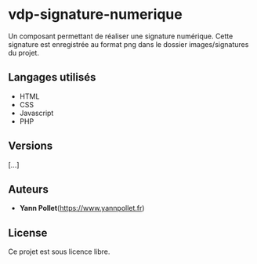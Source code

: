 # vdp-signature-numerique

Un composant permettant de réaliser une signature numérique.
Cette signature est enregistrée au format png dans le dossier images/signatures du projet.


## Langages utilisés

- HTML
- CSS
- Javascript
- PHP



## Versions
[...]

## Auteurs

* **Yann Pollet**(https://www.yannpollet.fr)


## License

Ce projet est sous licence libre.
